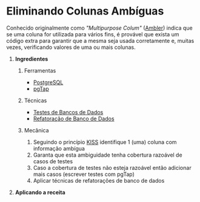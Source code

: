 # Eliminando Colunas Ambíguas #
Conhecido originalmente como *"Multipurpose Colum"* ([Ambler](http://www.agiledata.org/essays/databaseRefactoringSmells.html)) indica que se uma coluna for utilizada para vários fins, é provável que exista um código extra para garantir que a mesma seja usada corretamente e, muitas vezes, verificando valores de uma ou mais colunas.

1. **Ingredientes**
	1. Ferramentas
		* [PostgreSQL](http://www.postgresql.org)
		* [pgTap](http://www.pgtap.org)

	1. Técnicas
		* [Testes de Bancos de Dados](http://www.agiledata.org/essays/databaseTesting.html)
		* [Refatoração de Banco de Dados](http://fabriziomello.github.io/blog/2013/06/10/database-refactoring)

	1. Mecânica
		1. Seguindo o princípio [KISS](https://pt.wikipedia.org/wiki/Keep_It_Simple) identifique 1 (uma) coluna com informação ambígua
		2. Garanta que esta ambiguidade tenha cobertura razoável de casos de testes
		3. Caso a cobertura de testes não esteja razoável então adicionar mais casos (escrever testes com pgTap)
		4. Aplicar técnicas de refatorações de banco de dados

1. **Aplicando a receita**
